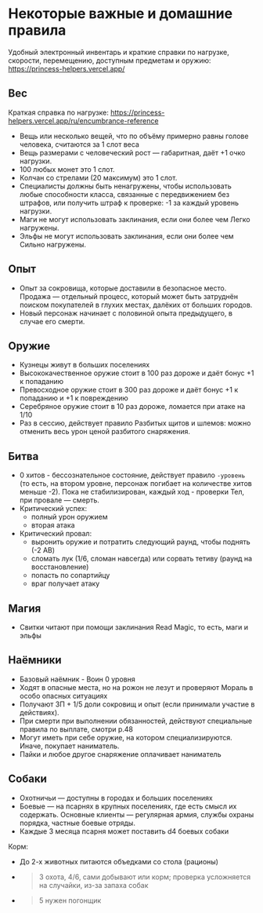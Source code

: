 # Некоторые важные и домашние правила 

Удобный электронный инвентарь и краткие справки по нагрузке, скорости, перемещению, доступным предметам и оружию: https://princess-helpers.vercel.app/


## Вес
Краткая справка по нагрузке: https://princess-helpers.vercel.app/ru/encumbrance-reference
+ Вещь или несколько вещей, что по объёму примерно равны голове человека, считаются за 1 слот веса
+ Вещь размерами с человеческий рост — габаритная, даёт +1 очко нагрузки.
+ 100 любых монет это 1 слот.
+ Колчан со стрелами (20 максимум) это 1 слот.
+ Специалисты должны быть ненагружены, чтобы использовать любые способности класса, связанные с передвижением без штрафов, или получить штраф к проверке: -1 за каждый уровень нагрузки.
+ Маги не могут использовать заклинания, если они более чем Легко нагружены. 
+ Эльфы не могут использовать заклинания, если они более чем Сильно нагружены.


## Опыт
+ Опыт за сокровища, которые доставили в безопасное место. Продажа — отдельный процесс, который может быть затруднён поиском покупателей в глухих местах, далёких от больших городов.
+ Новый персонаж начинает с половиной опыта предыдущего, в случае его смерти.


## Оружие
+ Кузнецы живут в больших поселениях
+ Высококачественное оружие стоит в 100 раз дороже и даёт бонус +1 к попаданию
+ Превосходное оружие стоит в 300 раз дороже и даёт бонус +1 к попаданию и +1 к повреждению
+ Серебряное оружие стоит в 10 раз дороже, ломается при атаке на 1/10
+ Раз в сессию, действует правило Разбитых щитов и шлемов: можно отменить весь урон ценой разбитого снаряжения.


## Битва
+ 0 хитов - бессознательное состояние, действует правило `-уровень` (то есть, на втором уровне, персонаж погибает на количестве хитов меньше -2). Пока не стабилизирован, каждый ход - проверки Тел, при провале — смерть.
+ Критический успех: 
  + полный урон оружием
  + вторая атака
+ Критический провал: 
  + выронить оружие и потратить следующий раунд, чтобы поднять (-2 AB)
  + сломать лук (1/6, сломан навсегда) или сорвать тетиву (раунд на восстановление)
  + попасть по сопартийцу
  + враг получает атаку


## Магия
+ Свитки читают при помощи заклинания Read Magic, то есть, маги и эльфы


## Наёмники
+ Базовый наёмник - Воин 0 уровня
+ Ходят в опасные места, но на рожон не лезут и проверяют Мораль в особо опасных ситуациях
+ Получают ЗП + 1/5 доли сокровищ и опыт (если принимали участие в действиях).
+ При смерти при выполнении обязанностей, действуют специальные правила по выплате, смотри p.48
+ Могут иметь при себе оружие, на котором специализируются. Иначе, покупает наниматель.
+ Пайки и любое другое снаряжение оплачивает наниматель


## Собаки
+ Охотничьи — доступны в городах и больших поселениях
+ Боевые — на псарнях в крупных поселениях, где есть смысл их содержать. Основные клиенты — регулярная армия, службы охраны порядка, частные боевые отряды. 
+ Каждые 3 месяца	псарня может поставить d4 боевых собаки

Корм:
+ До 2-х животных	питаются объедками со стола (рационы)
+ >3	охота, 4/6, сами добывают или корм; проверка усложняется на случайки, из-за запаха собак
+ >5	нужен погонщик

